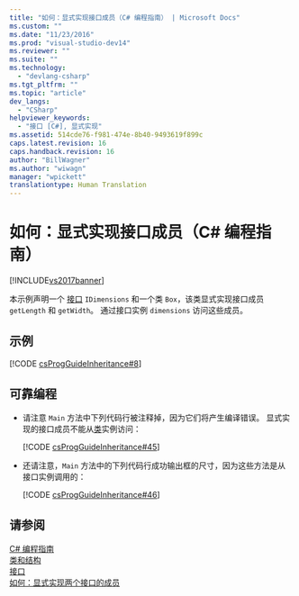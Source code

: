 ```yaml
---
title: "如何：显式实现接口成员（C# 编程指南） | Microsoft Docs"
ms.custom: ""
ms.date: "11/23/2016"
ms.prod: "visual-studio-dev14"
ms.reviewer: ""
ms.suite: ""
ms.technology: 
  - "devlang-csharp"
ms.tgt_pltfrm: ""
ms.topic: "article"
dev_langs: 
  - "CSharp"
helpviewer_keywords: 
  - "接口 [C#], 显式实现"
ms.assetid: 514cde76-f981-474e-8b40-9493619f899c
caps.latest.revision: 16
caps.handback.revision: 16
author: "BillWagner"
ms.author: "wiwagn"
manager: "wpickett"
translationtype: Human Translation
---
```

# 如何：显式实现接口成员（C# 编程指南）
[!INCLUDE[vs2017banner](../../../csharp/includes/vs2017banner.md)]

本示例声明一个 [接口](../../../csharp/language-reference/keywords/interface.md) `IDimensions` 和一个类 `Box`，该类显式实现接口成员 `getLength` 和 `getWidth`。  通过接口实例 `dimensions` 访问这些成员。  
  
## 示例  
 [!CODE [csProgGuideInheritance#8](../CodeSnippet/VS_Snippets_VBCSharp/csProgGuideInheritance#8)]  
  
## 可靠编程  
  
-   请注意 `Main` 方法中下列代码行被注释掉，因为它们将产生编译错误。  显式实现的接口成员不能从[类](../../../csharp/language-reference/keywords/class.md)实例访问：  
  
     [!CODE [csProgGuideInheritance#45](../CodeSnippet/VS_Snippets_VBCSharp/csProgGuideInheritance#45)]  
  
-   还请注意，`Main` 方法中的下列代码行成功输出框的尺寸，因为这些方法是从接口实例调用的：  
  
     [!CODE [csProgGuideInheritance#46](../CodeSnippet/VS_Snippets_VBCSharp/csProgGuideInheritance#46)]  
  
## 请参阅  
 [C\# 编程指南](../../../csharp/programming-guide/index.md)   
 [类和结构](../../../csharp/programming-guide/classes-and-structs/index.md)   
 [接口](../../../csharp/programming-guide/interfaces/index.md)   
 [如何：显式实现两个接口的成员](../../../csharp/programming-guide/interfaces/how-to-explicitly-implement-members-of-two-interfaces.md)